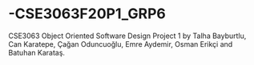 # -CSE3063F20P1_GRP6
CSE3063 Object Oriented Software Design Project 1 by Talha Bayburtlu, Can Karatepe, Çağan Oduncuoğlu, Emre Aydemir, Osman Erikçi and Batuhan Karataş.
